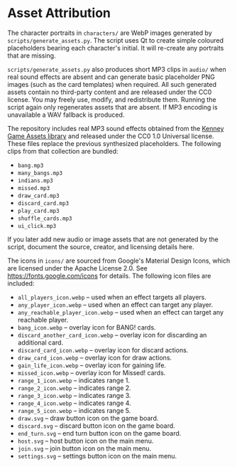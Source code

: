# Asset Attribution

The character portraits in `characters/` are WebP images generated by
`scripts/generate_assets.py`. The script uses Qt to create simple coloured
placeholders bearing each character's initial. It will re-create any portraits
that are missing.

`scripts/generate_assets.py` also produces short MP3 clips in `audio/` when
real sound effects are absent and can generate basic placeholder PNG images
(such as the card templates) when required. All such generated assets contain
no third-party content and are released under the CC0 license. You may freely
use, modify, and redistribute them. Running the script again only regenerates
assets that are absent. If MP3 encoding is unavailable a WAV fallback is
produced.

The repository includes real MP3 sound effects obtained from the [Kenney Game
Assets library](https://kenney.nl/assets) and released under the CC0 1.0
Universal license. These files replace the previous synthesized placeholders.
The following clips from that collection are bundled:

- `bang.mp3`
- `many_bangs.mp3`
- `indians.mp3`
- `missed.mp3`
- `draw_card.mp3`
- `discard_card.mp3`
- `play_card.mp3`
- `shuffle_cards.mp3`
- `ui_click.mp3`

If you later add new audio or image assets that are not generated by the
script, document the source, creator, and licensing details here.

The icons in `icons/` are sourced from Google's Material Design Icons, which
are licensed under the Apache License 2.0. See https://fonts.google.com/icons
for details.
The following icon files are included:

- `all_players_icon.webp` – used when an effect targets all players.
- `any_player_icon.webp` – used when an effect can target any player.
- `any_reachable_player_icon.webp` – used when an effect can target any reachable player.
- `bang_icon.webp` – overlay icon for BANG! cards.
- `discard_another_card_icon.webp` – overlay icon for discarding an additional card.
- `discard_card_icon.webp` – overlay icon for discard actions.
- `draw_card_icon.webp` – overlay icon for draw actions.
- `gain_life_icon.webp` – overlay icon for gaining life.
- `missed_icon.webp` – overlay icon for Missed! cards.
- `range_1_icon.webp` – indicates range 1.
- `range_2_icon.webp` – indicates range 2.
- `range_3_icon.webp` – indicates range 3.
- `range_4_icon.webp` – indicates range 4.
- `range_5_icon.webp` – indicates range 5.
- `draw.svg` – draw button icon on the game board.
- `discard.svg` – discard button icon on the game board.
- `end_turn.svg` – end turn button icon on the game board.
- `host.svg` – host button icon on the main menu.
- `join.svg` – join button icon on the main menu.
- `settings.svg` – settings button icon on the main menu.
